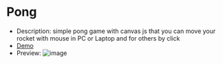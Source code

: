 # Pong
   - Description: simple pong game with canvas js that you can move your rocket with mouse in PC or Laptop and for others by click
   - <a href="https://farzadforuozanfar.github.io/Mini-JavaScript-Projects/Pong">Demo</a>
   - Preview: ![image](https://github.com/FarzadForuozanfar/Mini-JavaScript-Projects/assets/91725214/0c1819cd-198c-4391-a4ac-878b6b9b0c00)